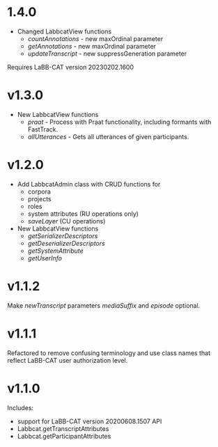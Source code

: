 # 1.4.0

- Changed LabbcatView functions
  + *countAnnotations* - new maxOrdinal parameter
  + *getAnnotations* - new maxOrdinal parameter
  + *updateTranscript* - new suppressGeneration parameter

Requires LaBB-CAT version 20230202.1600

# v1.3.0

- New LabbcatView functions
  + *praat* - Process with Praat functionality, including formants with FastTrack.
  + *allUtterances* - Gets all utterances of given participants.
  
# v1.2.0

- Add LabbcatAdmin class with CRUD functions for
  + corpora
  + projects
  + roles
  + system attributes (RU operations only)
  + *saveLayer* (CU operations)
- New LabbcatView functions
  + *getSerializerDescriptors*
  + *getDeserializerDescriptors*
  + *getSystemAttribute*
  + *getUserInfo*

# v1.1.2

Make *newTranscript* parameters *mediaSuffix* and *episode* optional.

# v1.1.1

Refactored to remove confusing terminology and use class names that reflect LaBB-CAT user
authorization level. 

# v1.1.0

Includes:

- support for LaBB-CAT version 20200608.1507 API
- Labbcat.getTranscriptAttributes
- Labbcat.getParticipantAttributes
